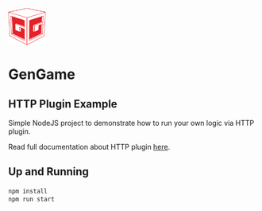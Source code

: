 <img src="../../.github/logo.png?raw=true" width="75">

# GenGame

## HTTP Plugin Example

Simple NodeJS project to demonstrate how to run your own logic via HTTP plugin.

Read full documentation about HTTP plugin [here](https://gengame.rbs8.com/docs/api-references/http-plugin).

## Up and Running

```
npm install
npm run start
```
